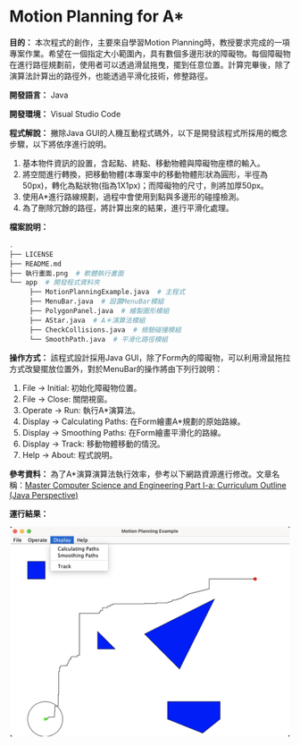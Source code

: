 # Motion Planning for A*

**目的：** 本次程式的創作，主要來自學習Motion Planning時，教授要求完成的一項專案作業。希望在一個指定大小範圍內，具有數個多邊形狀的障礙物。每個障礙物在進行路徑規劃前，使用者可以透過滑鼠拖曳，擺到任意位置。計算完畢後，除了演算法計算出的路徑外，也能透過平滑化技術，修整路徑。

**開發語言：** Java

**開發環境：** Visual Studio Code

**程式解說：** 撇除Java GUI的人機互動程式碼外，以下是開發該程式所採用的概念步驟，以下將依序進行說明。
1. 基本物件資訊的設置，含起點、終點、移動物體與障礙物座標的輸入。
2. 將空間進行轉換，把移動物體(本專案中的移動物體形狀為圓形，半徑為50px)，轉化為點狀物(指為1X1px)；而障礙物的尺寸，則將加厚50px。
3. 使用A*進行路線規劃，過程中會使用到點與多邊形的碰撞檢測。
4. 為了刪除冗餘的路徑，將計算出來的結果，進行平滑化處理。

**檔案說明：**
```bash
.
├── LICENSE
├── README.md
├── 執行畫面.png  # 軟體執行畫面
└── app  # 開發程式資料夾
     ├── MotionPlanningExample.java  # 主程式
     ├── MenuBar.java  # 設置MenuBar模組
     ├── PolygonPanel.java  # 繪製圖形模組
     ├── AStar.java  # A＊演算法模組
     ├── CheckCollisions.java  # 檢驗碰撞模組
     └── SmoothPath.java  # 平滑化路徑模組
```

**操作方式：** 該程式設計採用Java GUI，除了Form內的障礙物，可以利用滑鼠拖拉方式改變擺放位置外，對於MenuBar的操作將由下列行說明：
1. File -> Initial: 初始化障礙物位置。
2. File -> Close: 關閉視窗。
3. Operate -> Run: 執行A*演算法。
4. Display -> Calculating Paths: 在Form繪畫A*規劃的原始路線。
5. Display -> Smoothing Paths: 在Form繪畫平滑化的路線。
6. Display -> Track: 移動物體移動的情況。
7. Help -> About: 程式說明。

**參考資料：** 
為了A*演算演算法執行效率，參考以下網路資源進行修改。文章名稱：[Master Computer Science and Engineering Part I-a: Curriculum Outline (Java Perspective)](https://medium.com/@yugalnandurkar5/master-computer-science-and-engineering-part-i-a-curriculum-outline-java-perspective-5f151ef7b9fb)

**運行結果：** 
<br>
<div align="center">
	<img src="./執行畫面.png" alt="Editor" width="500">
</div>
<br>

